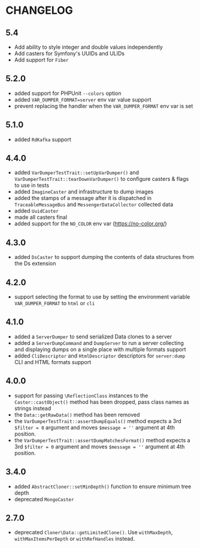# CHANGELOG

## 5.4

- Add ability to style integer and double values independently
- Add casters for Symfony's UUIDs and ULIDs
- Add support for `Fiber`

## 5.2.0

- added support for PHPUnit `--colors` option
- added `VAR_DUMPER_FORMAT=server` env var value support
- prevent replacing the handler when the `VAR_DUMPER_FORMAT` env var is set

## 5.1.0

- added `RdKafka` support

## 4.4.0

- added `VarDumperTestTrait::setUpVarDumper()` and `VarDumperTestTrait::tearDownVarDumper()` to configure casters & flags to use in tests
- added `ImagineCaster` and infrastructure to dump images
- added the stamps of a message after it is dispatched in `TraceableMessageBus` and `MessengerDataCollector` collected data
- added `UuidCaster`
- made all casters final
- added support for the `NO_COLOR` env var (https://no-color.org/)

## 4.3.0

- added `DsCaster` to support dumping the contents of data structures from the Ds extension

## 4.2.0

- support selecting the format to use by setting the environment variable `VAR_DUMPER_FORMAT` to `html` or `cli`

## 4.1.0

- added a `ServerDumper` to send serialized Data clones to a server
- added a `ServerDumpCommand` and `DumpServer` to run a server collecting and displaying dumps on a single place with multiple formats support
- added `CliDescriptor` and `HtmlDescriptor` descriptors for `server:dump` CLI and HTML formats support

## 4.0.0

- support for passing `\ReflectionClass` instances to the `Caster::castObject()` method has been dropped, pass class names as strings instead
- the `Data::getRawData()` method has been removed
- the `VarDumperTestTrait::assertDumpEquals()` method expects a 3rd `$filter = 0` argument and moves `$message = ''` argument at 4th position.
- the `VarDumperTestTrait::assertDumpMatchesFormat()` method expects a 3rd `$filter = 0` argument and moves `$message = ''` argument at 4th position.

## 3.4.0

- added `AbstractCloner::setMinDepth()` function to ensure minimum tree depth
- deprecated `MongoCaster`

## 2.7.0

- deprecated `Cloner\Data::getLimitedClone()`. Use `withMaxDepth`, `withMaxItemsPerDepth` or `withRefHandles` instead.
